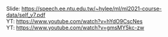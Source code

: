 Slide: https://speech.ee.ntu.edu.tw/~hylee/ml/ml2021-course-data/self_v7.pdf  
YT: https://www.youtube.com/watch?v=hYdO9CscNes  
YT: https://www.youtube.com/watch?v=gmsMY5kc-zw  
